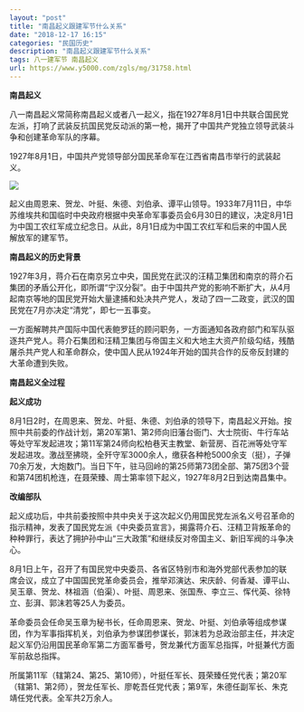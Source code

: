 ```yaml
---
layout: "post"
title: "南昌起义跟建军节什么关系"
date: "2018-12-17 16:15"
categories: "民国历史"
description: "南昌起义跟建军节什么关系"
tags: 八一建军节 南昌起义
url: https://www.y5000.com/zgls/mg/31758.html
---
```






**南昌起义**

八一南昌起义常简称南昌起义或者八一起义，指在1927年8月1日中共联合国民党左派，打响了武装反抗国民党反动派的第一枪，揭开了中国共产党独立领导武装斗争和创建革命军队的序幕。

1927年8月1日，中国共产党领导部分国民革命军在江西省南昌市举行的武装起义。

![](https://img.y5000.com/uploads/allimg/180801/8-1PP1092343562.jpg)

起义由周恩来、贺龙、叶挺、朱德、刘伯承、谭平山领导。1933年7月11日，中华苏维埃共和国临时中央政府根据中央革命军事委员会6月30日的建议，决定8月1日为中国工农红军成立纪念日。从此，8月1日成为中国工农红军和后来的中国人民解放军的建军节。

**南昌起义的历史背景**

1927年3月，蒋介石在南京另立中央，国民党在武汉的汪精卫集团和南京的蒋介石集团的矛盾公开化，即所谓“宁汉分裂”。由于中国共产党的影响不断扩大，从4月起南京等地的国民党开始大量逮捕和处决共产党人，发动了四一二政变，武汉的国民党在7月亦决定“清党”，即七一五事变。

一方面解聘共产国际中国代表鲍罗廷的顾问职务，一方面通知各政府部门和军队驱逐共产党人。蒋介石集团和汪精卫集团与帝国主义和大地主大资产阶级勾结，残酷屠杀共产党人和革命群众，使中国人民从1924年开始的国共合作的反帝反封建的大革命遭到失败。

**南昌起义全过程**

**起义成功**

8月1日2时，在周恩来、贺龙、叶挺、朱德、刘伯承的领导下，南昌起义开始。按照中共前委的作战计划，第20军第1、第2师向旧藩台衙门、大士院街、牛行车站等处守军发起进攻；第11军第24师向松柏巷天主教堂、新营房、百花洲等处守军发起进攻。激战至拂晓，全歼守军3000余人，缴获各种枪5000余支（挺），子弹70余万发，大炮数门。当日下午，驻马回岭的第25师第73团全部、第75团3个营和第74团机枪连，在聂荣臻、周士第率领下起义，1927年8月2日到达南昌集中。

**改编部队**

起义成功后，中共前委按照中共中央关于这次起义仍用国民党左派名义号召革命的指示精神，发表了国民党左派《中央委员宣言》，揭露蒋介石、汪精卫背叛革命的种种罪行，表达了拥护孙中山“三大政策”和继续反对帝国主义、新旧军阀的斗争决心。

8月1日上午，召开了有国民党中央委员、各省区特别市和海外党部代表参加的联席会议，成立了中国国民党革命委员会，推举邓演达、宋庆龄、何香凝、谭平山、吴玉章、贺龙、林祖涵（伯渠）、叶挺、周恩来、张国焘、李立三、恽代英、徐特立、彭湃、郭沫若等25人为委员。

革命委员会任命吴玉章为秘书长，任命周恩来、贺龙、叶挺、刘伯承等组成参谋团，作为军事指挥机关，刘伯承为参谋团参谋长，郭沫若为总政治部主任，并决定起义军仍沿用国民革命军第二方面军番号，贺龙兼代方面军总指挥，叶挺兼代方面军前敌总指挥。

所属第11军（辖第24、第25、第10师），叶挺任军长、聂荣臻任党代表；第20军（辖第1、第2师），贺龙任军长、廖乾吾任党代表；第9军，朱德任副军长、朱克靖任党代表。全军共2万余人。

